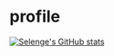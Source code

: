 # profile

[![Selenge's GitHub stats](https://github-readme-stats.vercel.app/api?username=selengecagin)](https://github.com/selengecagin/github-readme-stats)

